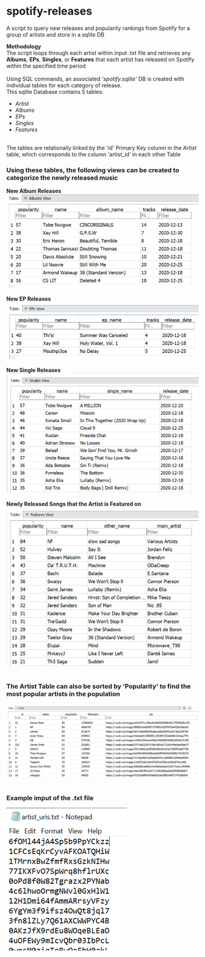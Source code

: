 # spotify-releases
A script to query new releases and popularity rankings from Spotify for a group of artists and store in a sqlite DB

<b>Methodology</b><br/>
The script loops through each artist within input .txt file and retrieves any <b>Albums</b>, <b>EPs</b>, <b>Singles</b>, or <b>Features</b> that each artist has released on Spotify within the specified time period<br/>
<br/>
Using SQL commands, an associated <i>'spotify.sqlite'</i> DB is created with individual tables for each category of release.<br/>
This sqlite Database contains 5 tables: 
- <i>Artist</i>
- <i>Albums</i>
- <i>EPs</i>
- <i>Singles</i>
- <i>Features</i>
<br/>
The tables are relationally linked by the 'id' Primary Key column in the <i>Artist</i> table, which corresponds to the column 'artist_id' in each other Table

### Using these tables, the following views can be created to categorize the newly released music
<b>New Album Releases</b><br/>
![AlbumsView](https://github.com/Ben-Tiemeyer/spotify-releases/blob/main/images/albums_view.png)<br/><br/>
<b>New EP Releases</b><br/>
![EPsView](https://github.com/Ben-Tiemeyer/spotify-releases/blob/main/images/eps_view.png)<br/><br/>
<b>New Single Releases</b><br/>
![SinglesView](https://github.com/Ben-Tiemeyer/spotify-releases/blob/main/images/singles_view.png)<br/><br/>
<b>Newly Released Songs that the Artist is Featured on</b><br/>
![FeaturesView](https://github.com/Ben-Tiemeyer/spotify-releases/blob/main/images/features_view.png)<br/><br/>

### The Artist Table can also be sorted by 'Popularity' to find the most popular artists in the population
![Popularity](https://github.com/Ben-Tiemeyer/spotify-releases/blob/main/images/artist_popularity.png)<br/><br/>

### Example imput of the .txt file
![artist_uris](https://github.com/Ben-Tiemeyer/spotify-releases/blob/main/images/artist_uris.png)<br/>
  
